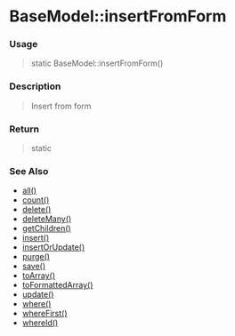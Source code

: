 
# BaseModel::insertFromForm 

### Usage

> static BaseModel::insertFromForm()

### Description

> Insert from form



### Return
> static 
### See Also

* [all()](all.md)
* [count()](count.md)
* [delete()](delete.md)
* [deleteMany()](deletemany.md)
* [getChildren()](getchildren.md)
* [insert()](insert.md)
* [insertOrUpdate()](insertorupdate.md)
* [purge()](purge.md)
* [save()](save.md)
* [toArray()](toarray.md)
* [toFormattedArray()](toformattedarray.md)
* [update()](update.md)
* [where()](where.md)
* [whereFirst()](wherefirst.md)
* [whereId()](whereid.md)


